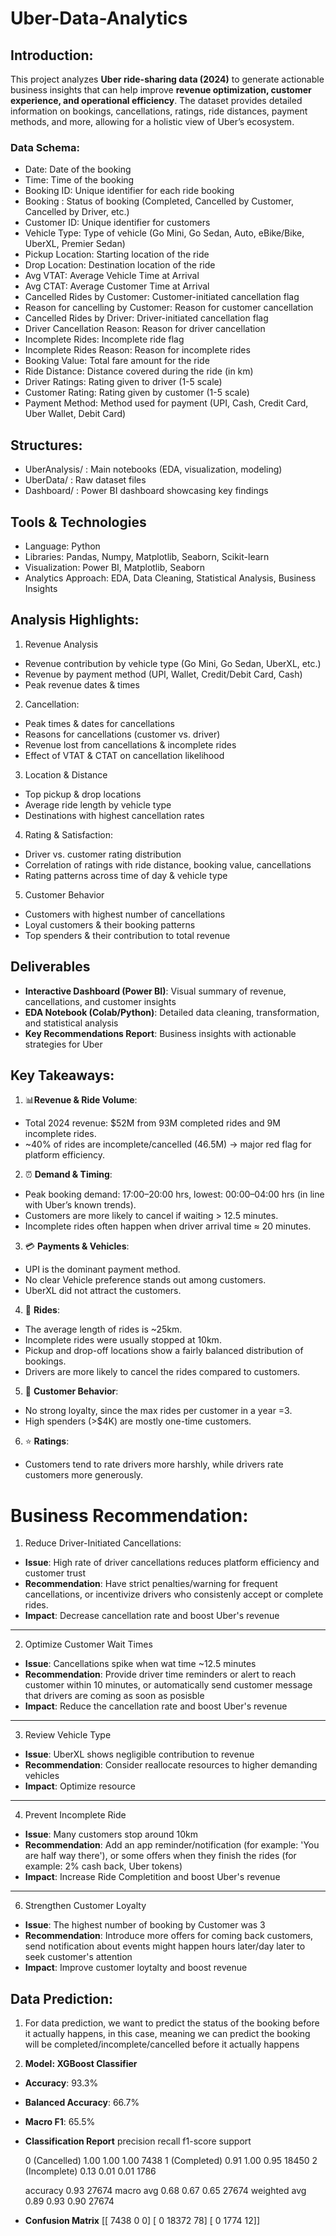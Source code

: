 # Uber-Data-Analytics
## Introduction:
This project analyzes **Uber ride-sharing data (2024)** to generate actionable business insights that can help improve **revenue optimization, customer experience, and operational efficiency**. The dataset provides detailed information on bookings, cancellations, ratings, ride distances, payment methods, and more, allowing for a holistic view of Uber’s ecosystem.

### Data Schema:
- Date: Date of the booking
- Time: Time of the booking
- Booking ID: Unique identifier for each ride booking
- Booking : Status of booking (Completed, Cancelled by Customer, Cancelled by Driver, etc.)
- Customer ID: Unique identifier for customers
- Vehicle Type: Type of vehicle (Go Mini, Go Sedan, Auto, eBike/Bike, UberXL, Premier Sedan)
- Pickup Location: Starting location of the ride
- Drop Location: Destination location of the ride
- Avg VTAT: Average Vehicle Time at Arrival
- Avg CTAT: Average Customer Time at Arrival
- Cancelled Rides by Customer: Customer-initiated cancellation flag
- Reason for cancelling by Customer: Reason for customer cancellation
- Cancelled Rides by Driver: Driver-initiated cancellation flag
- Driver Cancellation Reason: Reason for driver cancellation
- Incomplete Rides: Incomplete ride flag
- Incomplete Rides Reason: Reason for incomplete rides
- Booking Value: Total fare amount for the ride
- Ride Distance: Distance covered during the ride (in km)
- Driver Ratings: Rating given to driver (1-5 scale)
- Customer Rating: Rating given by customer (1-5 scale)
- Payment Method: Method used for payment (UPI, Cash, Credit Card, Uber Wallet, Debit Card)

## Structures:
* UberAnalysis/ : Main notebooks (EDA, visualization, modeling)
* UberData/ : Raw dataset files
* Dashboard/ : Power BI dashboard showcasing key findings

## Tools & Technologies
* Language: Python
* Libraries: Pandas, Numpy, Matplotlib, Seaborn, Scikit-learn
* Visualization: Power BI, Matplotlib, Seaborn
* Analytics Approach: EDA, Data Cleaning, Statistical Analysis, Business Insights

## Analysis Highlights:
1. Revenue Analysis
- Revenue contribution by vehicle type (Go Mini, Go Sedan, UberXL, etc.)
- Revenue by payment method (UPI, Wallet, Credit/Debit Card, Cash)
- Peak revenue dates & times

2. Cancellation:
- Peak times & dates for cancellations
- Reasons for cancellations (customer vs. driver)
- Revenue lost from cancellations & incomplete rides
- Effect of VTAT & CTAT on cancellation likelihood

3. Location & Distance
- Top pickup & drop locations
- Average ride length by vehicle type
- Destinations with highest cancellation rates
  
4. Rating & Satisfaction:
- Driver vs. customer rating distribution
- Correlation of ratings with ride distance, booking value, cancellations
- Rating patterns across time of day & vehicle type

5. Customer Behavior
- Customers with highest number of cancellations
- Loyal customers & their booking patterns
- Top spenders & their contribution to total revenue

## Deliverables
* **Interactive Dashboard (Power BI)**: Visual summary of revenue, cancellations, and customer insights
* **EDA Notebook (Colab/Python)**: Detailed data cleaning, transformation, and statistical analysis
* **Key Recommendations Report**: Business insights with actionable strategies for Uber

## Key Takeaways: 
1. 📊**Revenue & Ride Volume**:
* Total 2024 revenue: $52M from 93M completed rides and 9M incomplete rides.
* ~40% of rides are incomplete/cancelled (46.5M) → major red flag for platform efficiency.

2. ⏰ **Demand & Timing**:
* Peak booking demand: 17:00–20:00 hrs, lowest: 00:00–04:00 hrs (in line with Uber’s known trends).
* Customers are more likely to cancel if waiting > 12.5 minutes.
* Incomplete rides often happen when driver arrival time ≈ 20 minutes.

3. 💳 **Payments & Vehicles**:
* UPI is the dominant payment method.
* No clear Vehicle preference stands out among customers.
* UberXL did not attract the customers.

4. 🚗 **Rides**:
* The average length of rides is ~25km.
* Incomplete rides were usually stopped at 10km.
* Pickup and drop-off locations show a fairly balanced distribution of bookings.
* Drivers are more likely to cancel the rides compared to customers.
  
5. 👥 **Customer Behavior**:
* No strong loyalty, since the max rides per customer in a year =3.
* High spenders (>$4K) are mostly one-time customers.

6. ⭐ **Ratings**:
* Customers tend to rate drivers more harshly, while drivers rate customers more generously.

# Business Recommendation: 
1. Reduce Driver-Initiated Cancellations:
* **Issue**: High rate of driver cancellations reduces platform efficiency and customer trust
* **Recommendation**: Have strict penalties/warning for frequent cancellations, or incentivize drivers who consistenly accept or complete rides.
* **Impact**: Decrease cancellation rate and boost Uber's revenue
---
2. Optimize Customer Wait Times
* **Issue**: Cancellations spike when wat time ~12.5 minutes
* **Recommendation**: Provide driver time reminders or alert to reach customer within 10 minutes, or automatically send customer message that drivers are coming as soon as posisble
* **Impact**: Reduce the cancellation rate and boost Uber's revenue
---
3. Review Vehicle Type
* **Issue**: UberXL shows negligible contribution to revenue
* **Recommendation**: Consider reallocate resources to higher demanding vehicles
* **Impact**: Optimize resource
---
4. Prevent Incomplete Ride
* **Issue**: Many customers stop around 10km
* **Recommendation**: Add an app reminder/notification (for example: 'You are half way there'), or some offers when they finish the rides (for example: 2% cash back, Uber tokens)
* **Impact**: Increase Ride Completition and boost Uber's revenue
---
6. Strengthen Customer Loyalty
* **Issue**: The highest number of booking by Customer was 3
* **Recommendation**: Introduce more offers for coming back customers, send notification about events might happen hours later/day later to seek customer's attention
* **Impact**: Improve customer loytalty and boost revenue

## Data Prediction:
1. For data prediction, we want to predict the status of the booking before it actually happens, in this case, meaning we can predict the booking will be completed/incomplete/cancelled before it actually happens

2. **Model: XGBoost Classifier**
* **Accuracy**: 93.3%
* **Balanced Accuracy**: 66.7%
* **Macro F1**: 65.5%

* **Classification Report**
              precision    recall  f1-score   support

     0 (Cancelled)       1.00      1.00      1.00      7438
     1 (Completed)       0.91      1.00      0.95     18450
     2 (Incomplete)      0.13      0.01      0.01      1786

    accuracy                           0.93     27674
   macro avg       0.68      0.67      0.65     27674
weighted avg       0.89      0.93      0.90     27674


* **Confusion Matrix**
[[ 7438     0     0]
 [    0 18372    78]
 [    0  1774    12]]

